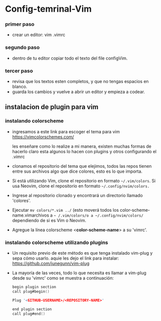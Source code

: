 # Config-temrinal-Vim
### primer paso
+ crear un editor: vim .vimrc
### segundo paso
+ dentro de tu editor copiar todo el texto del file configVim.
### tercer paso
+ revisa que los textos esten completos, y que no tengas espacios en blanco.
+ guarda los cambios y vuelve a abrir un editor y empieza a codear.

## instalacion de plugin para vim
### instalando colorscheme
+ ingresamos a este link para escoger el tema para vim
https://vimcolorschemes.com/

  les enseñare como lo realize a mi manera, existen muchas formas de hacerlo
  claro esta algunos lo hacen con plugins y otros configurando el .vimrc

+ clonamos el repositorio del tema que elejimos, todos las repos tienen entre
sus archivos algo que dice colores, esto es lo que importa.

+ Si está utilizando Vim, clone el repositorio en formato `~/.vim/colors`. Si usa Neovim,
clone el repositorio en formato `~/.config/nvim/colors.`
+ Ingrese al repositorio clonado y encontrará un directorio llamado 'colores'.
+ Ejecutar `mv colors/*.vim ../` (esto moverá todos los color-scheme-name.vimarchivos
a `~ /.vim/colors/o a ~/.config/nvim/colors/` dependiendo de si es Vim o Neovim.
+ Agregue la línea colorscheme <**color-scheme-name**> a su 'vimrc'.

### instalando colorscheme utilizando plugins

+ Un requisito previo de este método es que tenga instalado vim-plug y sepa cómo usarlo.
  aquie les dejo el link para instalar: https://github.com/junegunn/vim-plug

+ La mayoría de las veces, todo lo que necesita es llamar a vim-plug
  desde su 'vimrc' como se muestra a continuación:

  ```c
  begin plugin section
  call plug#begin()

  Plug '<GITHUB-USERNAME>/<REPOSITORY-NAME>'

  end plugin section
  call plug#end()
 



